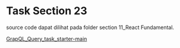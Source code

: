 # Task Section 23

source code dapat dilihat pada folder section 11_React Fundamental.

[GrapQL_Query_task_starter-main](../../22_GraphQL%20-%20Query%20and%20Apollo%20client/praktikum/GrapQL_Query_task_starter-main)
